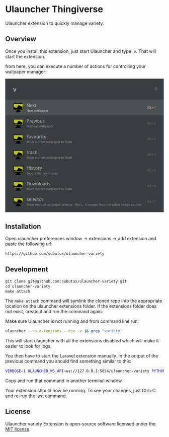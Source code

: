 # Ulauncher Thingiverse 
Ulauncher extension to quickly manage variety.

## Overview

Once you install this extension, just start Ulauncher and type: `v`. That will start the extension.

from here, you can execute a number of actions for controlling your wallpaper manager:

![List of actions](screenshots/img.png)


## Installation

Open ulauncher preferences window -> extensions -> add extension and paste the following url:

```
https://github.com/subutux/ulauncher-variety
```

## Development

```
git clone git@github.com:subutux/ulauncher-variety.git
cd ulauncher-variety
make attach
```

The `make attach` command will symlink the cloned repo into the appropriate location on the ulauncher extensions folder.
If the extensions folder does not exist, create it and run the command again.

Make sure Ulauncher is not running and from command line run:

```sh
ulauncher --no-extensions --dev -v |& grep "variety"
```

This will start ulauncher with all the extensions disabled which will make it easier to look for logs.

You then have to start the Laravel extension manually. In the output of the previous command you should find something
similar to this:

```sh
VERBOSE=1 ULAUNCHER_WS_API=ws://127.0.0.1:5054/ulauncher-variety PYTHONPATH=/usr/lib/python3/dist-packages /usr/bin/python3 /home/mabasic/.cache/ulauncher_cache/extensions/ulauncher-variety/main.py
```

Copy and run that command in another terminal window.

Your extension should now be running. To see your changes, just Ctrl+C and re-run the last command.

## License

Ulauncher variety Extension is open-source software licensed under the [MIT license](https://opensource.org/licenses/MIT).